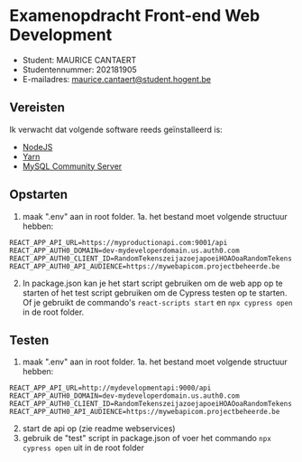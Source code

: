 # Examenopdracht Front-end Web Development

- Student: MAURICE CANTAERT
- Studentennummer: 202181905
- E-mailadres: maurice.cantaert@student.hogent.be

## Vereisten

Ik verwacht dat volgende software reeds geïnstalleerd is:

- [NodeJS](https://nodejs.org)
- [Yarn](https://yarnpkg.com)
- [MySQL Community Server](https://dev.mysql.com/downloads/mysql/)

## Opstarten

1. maak ".env" aan in root folder.
1a. het bestand moet volgende structuur hebben:
```
REACT_APP_API_URL=https://myproductionapi.com:9001/api
REACT_APP_AUTH0_DOMAIN=dev-mydeveloperdomain.us.auth0.com
REACT_APP_AUTH0_CLIENT_ID=RandomTekenszeijazoejapoeiHOAOoaRandomTekens
REACT_APP_AUTH0_API_AUDIENCE=https://mywebapicom.projectbeheerde.be
```

2. In package.json kan je het start script gebruiken om de web app op te starten of het test script gebruiken om de Cypress testen op te starten.
Of je gebruikt de commando's `react-scripts start` en `npx cypress open` in de root folder.

## Testen

1. maak ".env" aan in root folder.
1a. het bestand moet volgende structuur hebben:
```
REACT_APP_API_URL=http://mydevelopmentapi:9000/api
REACT_APP_AUTH0_DOMAIN=dev-mydeveloperdomain.us.auth0.com
REACT_APP_AUTH0_CLIENT_ID=RandomTekenszeijazoejapoeiHOAOoaRandomTekens
REACT_APP_AUTH0_API_AUDIENCE=https://mywebapicom.projectbeheerde.be
```

2. start de api op (zie readme webservices)
3. gebruik de "test" script in package.json of voer het commando `npx cypress open` uit in de root folder 
